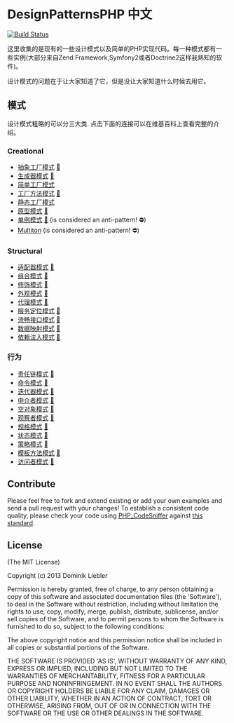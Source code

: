 # DesignPatternsPHP 中文

[![Build Status](https://travis-ci.org/domnikl/DesignPatternsPHP.png?branch=master)](https://travis-ci.org/domnikl/DesignPatternsPHP)

这里收集的是现有的一些设计模式以及简单的PHP实现代码。每一种模式都有一些实例(大部分来自Zend Framework,Symfony2或者Doctrine2这样我熟知的软件)。

设计模式的问题在于让大家知道了它，但是没让大家知道什么时候去用它。

## 模式

设计模式粗略的可以分三大类. 点击下面的连接可以在维基百科上查看完整的介绍。

### Creational

* [抽象工厂模式](AbstractFactory) [:notebook:](http://zh.wikipedia.org/wiki/抽象工厂模式)
* [生成器模式](Builder) [:notebook:](http://zh.wikipedia.org/wiki/生成器模式)
* [简单工厂模式](SimpleFactory)
* [工厂方法模式](FactoryMethod) [:notebook:](http://zh.wikipedia.org/wiki/工厂方法)
* [静态工厂模式](StaticFactory)
* [原型模式](Prototype) [:notebook:](http://zh.wikipedia.org/wiki/原型模式)
* [单例模式](Singleton) [:notebook:](http://zh.wikipedia.org/wiki/单例模式) (is considered an anti-pattern! :no_entry:)
* [Multiton](Multiton) (is considered an anti-pattern! :no_entry:)

### Structural

* [适配器模式](Adapter) [:notebook:](http://zh.wikipedia.org/wiki/适配器模式)
* [组合模式](Composite) [:notebook:](http://en.wikipedia.org/wiki/Composite_pattern)
* [修饰模式](Decorator) [:notebook:](http://zh.wikipedia.org/wiki/修饰模式)
* [外观模式](Facade) [:notebook:](http://zh.wikipedia.org/wiki/外觀模式)
* [代理模式](Proxy) [:notebook:](http://zh.wikipedia.org/wiki/代理模式)
* [服务定位模式](Registry) [:notebook:](http://en.wikipedia.org/wiki/Service_locator_pattern)
* [流畅接口模式](FluentInterface) [:notebook:](http://en.wikipedia.org/wiki/Fluent_interface)
* [数据映射模式](DataMapper) [:notebook:](http://en.wikipedia.org/wiki/Data_mapper_pattern)
* [依赖注入模式](DependencyInjection) [:notebook:](http://en.wikipedia.org/wiki/Dependency_injection)

### 行为

* [责任链模式](ChainOfResponsibilities) [:notebook:](http://zh.wikipedia.org/wiki/责任链模式)
* [命令模式](Command) [:notebook:](http://zh.wikipedia.org/wiki/命令模式)
* [迭代器模式](Iterator) [:notebook:](http://zh.wikipedia.org/wiki/迭代器模式)
* [中介者模式](Mediator) [:notebook:](http://en.wikipedia.org/wiki/Mediator_pattern)
* [空对象模式](NullObject) [:notebook:](http://en.wikipedia.org/wiki/Null_Object_pattern)
* [观察者模式](Observer) [:notebook:](http://zh.wikipedia.org/wiki/观察者模式)
* [规格模式](Specification) [:notebook:](http://en.wikipedia.org/wiki/Specification_pattern)
* [状态模式](State) [:notebook:](http://en.wikipedia.org/wiki/State_pattern)
* [策略模式](Strategy) [:notebook:](http://zh.wikipedia.org/wiki/策略模式)
* [模板方法模式](TemplateMethod) [:notebook:](http://zh.wikipedia.org/wiki/模板方法模式)
* [访问者模式](Visitor) [:notebook:](http://zh.wikipedia.org/wiki/访问者模式)

## Contribute

Please feel free to fork and extend existing or add your own examples and send a pull request with your changes!
To establish a consistent code quality, please check your code using [PHP_CodeSniffer](https://github.com/squizlabs/PHP_CodeSniffer) against [this standard](https://github.com/domnikl/Symfony2-coding-standard).

## License

(The MIT License)

Copyright (c) 2013 Dominik Liebler

Permission is hereby granted, free of charge, to any person obtaining
a copy of this software and associated documentation files (the
'Software'), to deal in the Software without restriction, including
without limitation the rights to use, copy, modify, merge, publish,
distribute, sublicense, and/or sell copies of the Software, and to
permit persons to whom the Software is furnished to do so, subject to
the following conditions:

The above copyright notice and this permission notice shall be
included in all copies or substantial portions of the Software.

THE SOFTWARE IS PROVIDED 'AS IS', WITHOUT WARRANTY OF ANY KIND,
EXPRESS OR IMPLIED, INCLUDING BUT NOT LIMITED TO THE WARRANTIES OF
MERCHANTABILITY, FITNESS FOR A PARTICULAR PURPOSE AND NONINFRINGEMENT.
IN NO EVENT SHALL THE AUTHORS OR COPYRIGHT HOLDERS BE LIABLE FOR ANY
CLAIM, DAMAGES OR OTHER LIABILITY, WHETHER IN AN ACTION OF CONTRACT,
TORT OR OTHERWISE, ARISING FROM, OUT OF OR IN CONNECTION WITH THE
SOFTWARE OR THE USE OR OTHER DEALINGS IN THE SOFTWARE.

